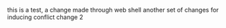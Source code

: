 this is a test, a change made through web shell
another set of changes for inducing  conflict
change 2
